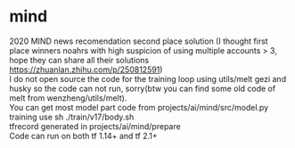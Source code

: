 # mind  
2020 MIND news recomendation second place solution (I thought first place winners noahrs with high suspicion of using multiple accounts > 3, hope they can share all their solutions https://zhuanlan.zhihu.com/p/250812591)  
I do not open source the code for the training loop using utils/melt gezi and husky so the code can not run, sorry(btw you can find some old code of melt from wenzheng/utils/melt).  
You can get most model part code from projects/ai/mind/src/model.py   
training use sh ./train/v17/body.sh  
tfrecord generated in projects/ai/mind/prepare    
Code can run on both tf 1.14+ and tf 2.1+   

